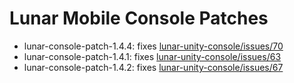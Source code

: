 # Lunar Mobile Console Patches
- lunar-console-patch-1.4.4: fixes [lunar-unity-console/issues/70](https://github.com/SpaceMadness/lunar-unity-console/issues/70)  
- lunar-console-patch-1.4.1: fixes [lunar-unity-console/issues/63](https://github.com/SpaceMadness/lunar-unity-console/issues/63)
- lunar-console-patch-1.4.2: fixes [lunar-unity-console/issues/67](https://github.com/SpaceMadness/lunar-unity-console/issues/67)
